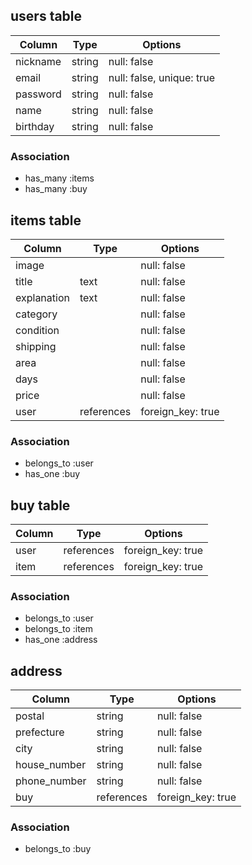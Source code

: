 ## users table

|Column  |Type  |Options    |
|--------|------|-----------|
|nickname|string|null: false|
|email   |string|null: false, unique: true|
|password|string|null: false|
|name    |string|null: false|
|birthday|string|null: false|


### Association

* has_many :items
* has_many :buy

## items table

|Column     |Type      |Options    |
|-----------|----------|-----------|
|image      |          |null: false|
|title      |text      |null: false|
|explanation|text      |null: false|
|category   |          |null: false|
|condition  |          |null: false|
|shipping   |          |null: false|
|area       |          |null: false|
|days       |          |null: false|
|price      |          |null: false|
|user       |references|foreign_key: true|

### Association

- belongs_to :user
- has_one    :buy

## buy table

|Column|Type      |Options          |
|------|----------|-----------------|
|user  |references|foreign_key: true|
|item  |references|foreign_key: true|

### Association

- belongs_to :user
- belongs_to :item
- has_one    :address

## address

|Column      |Type  |Options    |
|------------|------|-----------|
|postal      |string|null: false|
|prefecture  |string|null: false|
|city        |string|null: false|
|house_number|string|null: false|
|phone_number|string|null: false|
|buy         |references|foreign_key: true|

### Association

- belongs_to :buy